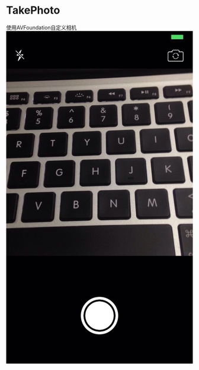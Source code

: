 # TakePhoto
使用AVFoundation自定义相机
<br/>
![](https://github.com/KathenZK/TakePhoto/blob/master/WeChat_1455894849.jpeg)
<br/>
